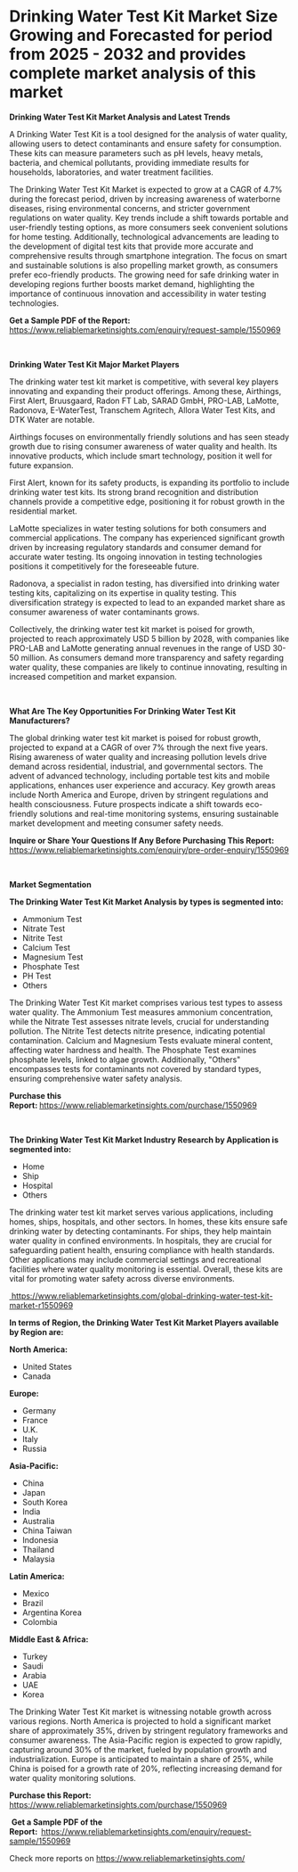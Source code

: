 <p><h1>Drinking Water Test Kit Market Size Growing and Forecasted for period from 2025 - 2032 and provides complete market analysis of this market</h1></p><p><strong>Drinking Water Test Kit Market Analysis and Latest Trends</strong></p>
<p><p>A Drinking Water Test Kit is a tool designed for the analysis of water quality, allowing users to detect contaminants and ensure safety for consumption. These kits can measure parameters such as pH levels, heavy metals, bacteria, and chemical pollutants, providing immediate results for households, laboratories, and water treatment facilities.</p><p>The Drinking Water Test Kit Market is expected to grow at a CAGR of 4.7% during the forecast period, driven by increasing awareness of waterborne diseases, rising environmental concerns, and stricter government regulations on water quality. Key trends include a shift towards portable and user-friendly testing options, as more consumers seek convenient solutions for home testing. Additionally, technological advancements are leading to the development of digital test kits that provide more accurate and comprehensive results through smartphone integration. The focus on smart and sustainable solutions is also propelling market growth, as consumers prefer eco-friendly products. The growing need for safe drinking water in developing regions further boosts market demand, highlighting the importance of continuous innovation and accessibility in water testing technologies.</p></p>
<p><strong>Get a Sample PDF of the Report:&nbsp;</strong> <a href="https://www.reliablemarketinsights.com/enquiry/request-sample/1550969?utm_campaign=2535&utm_medium=2&utm_source=Github&utm_content=ia&utm_term=04042025&utm_id=drinking-water-test-kit">https://www.reliablemarketinsights.com/enquiry/request-sample/1550969</a></p>
<p>&nbsp;</p>
<p><strong>Drinking Water Test Kit Major Market Players</strong></p>
<p><p>The drinking water test kit market is competitive, with several key players innovating and expanding their product offerings. Among these, Airthings, First Alert, Bruusgaard, Radon FT Lab, SARAD GmbH, PRO-LAB, LaMotte, Radonova, E-WaterTest, Transchem Agritech, Allora Water Test Kits, and DTK Water are notable.</p><p>Airthings focuses on environmentally friendly solutions and has seen steady growth due to rising consumer awareness of water quality and health. Its innovative products, which include smart technology, position it well for future expansion.</p><p>First Alert, known for its safety products, is expanding its portfolio to include drinking water test kits. Its strong brand recognition and distribution channels provide a competitive edge, positioning it for robust growth in the residential market.</p><p>LaMotte specializes in water testing solutions for both consumers and commercial applications. The company has experienced significant growth driven by increasing regulatory standards and consumer demand for accurate water testing. Its ongoing innovation in testing technologies positions it competitively for the foreseeable future.</p><p>Radonova, a specialist in radon testing, has diversified into drinking water testing kits, capitalizing on its expertise in quality testing. This diversification strategy is expected to lead to an expanded market share as consumer awareness of water contaminants grows.</p><p>Collectively, the drinking water test kit market is poised for growth, projected to reach approximately USD 5 billion by 2028, with companies like PRO-LAB and LaMotte generating annual revenues in the range of USD 30-50 million. As consumers demand more transparency and safety regarding water quality, these companies are likely to continue innovating, resulting in increased competition and market expansion.</p></p>
<p>&nbsp;</p>
<p><strong>What Are The Key Opportunities For Drinking Water Test Kit Manufacturers?</strong></p>
<p><p>The global drinking water test kit market is poised for robust growth, projected to expand at a CAGR of over 7% through the next five years. Rising awareness of water quality and increasing pollution levels drive demand across residential, industrial, and governmental sectors. The advent of advanced technology, including portable test kits and mobile applications, enhances user experience and accuracy. Key growth areas include North America and Europe, driven by stringent regulations and health consciousness. Future prospects indicate a shift towards eco-friendly solutions and real-time monitoring systems, ensuring sustainable market development and meeting consumer safety needs.</p></p>
<p><strong>Inquire or Share Your Questions If Any Before Purchasing This Report:</strong> <a href="https://www.reliablemarketinsights.com/enquiry/pre-order-enquiry/1550969?utm_campaign=2535&utm_medium=2&utm_source=Github&utm_content=ia&utm_term=04042025&utm_id=drinking-water-test-kit">https://www.reliablemarketinsights.com/enquiry/pre-order-enquiry/1550969</a></p>
<p>&nbsp;</p>
<p><strong>Market Segmentation</strong></p>
<p><strong>The Drinking Water Test Kit Market Analysis by types is segmented into:</strong></p>
<p><ul><li>Ammonium Test</li><li>Nitrate Test</li><li>Nitrite Test</li><li>Calcium Test</li><li>Magnesium Test</li><li>Phosphate Test</li><li>PH Test</li><li>Others</li></ul></p>
<p><p>The Drinking Water Test Kit market comprises various test types to assess water quality. The Ammonium Test measures ammonium concentration, while the Nitrate Test assesses nitrate levels, crucial for understanding pollution. The Nitrite Test detects nitrite presence, indicating potential contamination. Calcium and Magnesium Tests evaluate mineral content, affecting water hardness and health. The Phosphate Test examines phosphate levels, linked to algae growth. Additionally, "Others" encompasses tests for contaminants not covered by standard types, ensuring comprehensive water safety analysis.</p></p>
<p><strong>Purchase this Report:&nbsp;</strong><a href="https://www.reliablemarketinsights.com/purchase/1550969?utm_campaign=2535&utm_medium=2&utm_source=Github&utm_content=ia&utm_term=04042025&utm_id=drinking-water-test-kit">https://www.reliablemarketinsights.com/purchase/1550969</a></p>
<p>&nbsp;</p>
<p><strong>The Drinking Water Test Kit Market Industry Research by Application is segmented into:</strong></p>
<p><ul><li>Home</li><li>Ship</li><li>Hospital</li><li>Others</li></ul></p>
<p><p>The drinking water test kit market serves various applications, including homes, ships, hospitals, and other sectors. In homes, these kits ensure safe drinking water by detecting contaminants. For ships, they help maintain water quality in confined environments. In hospitals, they are crucial for safeguarding patient health, ensuring compliance with health standards. Other applications may include commercial settings and recreational facilities where water quality monitoring is essential. Overall, these kits are vital for promoting water safety across diverse environments.</p></p>
<p><a href="https://www.reliablemarketinsights.com/global-drinking-water-test-kit-market-r1550969?utm_campaign=2535&utm_medium=2&utm_source=Github&utm_content=ia&utm_term=04042025&utm_id=drinking-water-test-kit">&nbsp;https://www.reliablemarketinsights.com/global-drinking-water-test-kit-market-r1550969</a></p>
<p><strong>In terms of Region, the Drinking Water Test Kit Market Players available by Region are:</strong></p>
<p>
    <p> <strong> North America: </strong>
        <ul>
            <li>United States</li>
            <li>Canada</li>
        </ul>
        </p> 
    <p> <strong> Europe: </strong>
        <ul>
            <li>Germany</li>
            <li>France</li>
            <li>U.K.</li>
            <li>Italy</li>
            <li>Russia</li>
        </ul>
        </p> 
    <p> <strong> Asia-Pacific: </strong>
        <ul>
            <li>China</li>
            <li>Japan</li>
            <li>South Korea</li>
            <li>India</li>
            <li>Australia</li>
            <li>China Taiwan</li>
            <li>Indonesia</li>
            <li>Thailand</li>
            <li>Malaysia</li>
        </ul>
        </p> 
    <p> <strong> Latin America: </strong>
        <ul>
            <li>Mexico</li>
            <li>Brazil</li>
            <li>Argentina Korea</li>
            <li>Colombia</li>
        </ul>
        </p> 
    <p> <strong> Middle East & Africa: </strong>
        <ul>
            <li>Turkey</li>
            <li>Saudi</li>
            <li>Arabia</li>
            <li>UAE</li>
            <li>Korea</li>
        </ul>
    </p>
    </p>
<p><p>The Drinking Water Test Kit market is witnessing notable growth across various regions. North America is projected to hold a significant market share of approximately 35%, driven by stringent regulatory frameworks and consumer awareness. The Asia-Pacific region is expected to grow rapidly, capturing around 30% of the market, fueled by population growth and industrialization. Europe is anticipated to maintain a share of 25%, while China is poised for a growth rate of 20%, reflecting increasing demand for water quality monitoring solutions.</p></p>
<p><strong>Purchase this Report: </strong><a href="https://www.reliablemarketinsights.com/purchase/1550969?utm_campaign=2535&utm_medium=2&utm_source=Github&utm_content=ia&utm_term=04042025&utm_id=drinking-water-test-kit">https://www.reliablemarketinsights.com/purchase/1550969</a></p>
<p>&nbsp;<strong>Get a Sample PDF of the Report:&nbsp;&nbsp;</strong><a href="https://www.reliablemarketinsights.com/enquiry/request-sample/1550969?utm_campaign=2535&utm_medium=2&utm_source=Github&utm_content=ia&utm_term=04042025&utm_id=drinking-water-test-kit">https://www.reliablemarketinsights.com/enquiry/request-sample/1550969</a></p>
<p><strong></strong></p>
<p>Check more reports on <a href="https://www.reliablemarketinsights.com/?utm_campaign=2535&utm_medium=2&utm_source=Github&utm_content=ia&utm_term=04042025&utm_id=drinking-water-test-kit">https://www.reliablemarketinsights.com/</a></p>